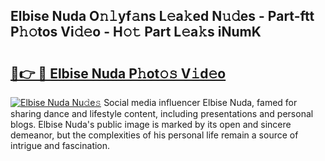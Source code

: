 ## Elbise Nuda O𝚗𝚕yf𝚊ns L𝚎a𝚔ed N𝚞𝚍es - Part-ftt P𝚑𝚘tos Vi𝚍𝚎o - H𝚘𝚝 Part L𝚎a𝚔s iNumK

# <h2><a href="http://kfeh29.oniu.top/?m=Elbise+Nuda">🔗👉 🔴 Elbise Nuda P𝚑ot𝚘𝚜 V𝚒d𝚎o</a></h2>

[![Elbise Nuda Nu𝚍e𝚜](https://i.imgur.com/0qMVB7G.gif)](http://kfeh29.oniu.top/?m=Elbise+Nuda)
Social media influencer Elbise Nuda, famed for sharing dance and lifestyle content, including presentations and personal blogs. Elbise Nuda's public image is marked by its open and sincere demeanor, but the complexities of his personal life remain a source of intrigue and fascination.  
